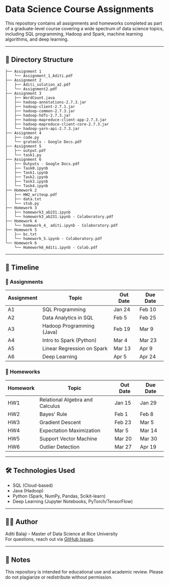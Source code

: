 # Data Science Course Assignments

This repository contains all assignments and homeworks completed as part of a graduate-level course covering a wide spectrum of data science topics, including SQL programming, Hadoop and Spark, machine learning algorithms, and deep learning.

---

## 📁 Directory Structure

```text
├── Assignment 1
│   └── Assignment_1_Aditi.pdf
├── Assignment 2
│   ├── Aditi_solution_a2.pdf
│   └── Assignment2.pdf
├── Assignment 3
│   ├── WordCount.java
│   ├── hadoop-annotations-2.7.3.jar
│   ├── hadoop-client-2.7.1.jar
│   ├── hadoop-common-2.7.3.jar
│   ├── hadoop-hdfs-2.7.3.jar
│   ├── hadoop-mapreduce-client-app-2.7.3.jar
│   ├── hadoop-mapreduce-client-core-2.7.3.jar
│   └── hadoop-yarn-api-2.7.3.jar
├── Assignment 4
│   ├── code.py
│   └── gratools - Google Docs.pdf
├── Assignment 5
│   ├── output.pdf
│   └── task1.py
├── Assignment 6
│   ├── Outputs - Google Docs.pdf
│   ├── Task0.ipynb
│   ├── Task1.ipynb
│   ├── Task2.ipynb
│   ├── Task3.ipynb
│   └── Task4.ipynb
├── Homework 2
│   ├── HW2_writeup.pdf
│   ├── data.txt
│   └── stub.py
├── Homework 3
│   ├── homework3_ab231.ipynb
│   └── homework3_ab231.ipynb - Colaboratory.pdf
├── Homework 4
│   └── homework_4_ aditi.ipynb - Colaboratory.pdf
├── Homework 5
│   ├── bc.txt
│   └── homework_5.ipynb - Colaboratory.pdf
└── Homework 6
    └── Homework6_Aditi.ipynb - Colab.pdf
```

---

## 📅 Timeline

### 🧾 Assignments

| Assignment | Topic                            | Out Date   | Due Date  |
|------------|----------------------------------|------------|-----------|
| A1         | SQL Programming                  | Jan 24     | Feb 10    |
| A2         | Data Analytics in SQL            | Feb 5      | Feb 25    |
| A3         | Hadoop Programming (Java)        | Feb 19     | Mar 9     |
| A4         | Intro to Spark (Python)          | Mar 4      | Mar 23    |
| A5         | Linear Regression on Spark       | Mar 13     | Apr 9     |
| A6         | Deep Learning                    | Apr 5      | Apr 24    |

### 📘 Homeworks

| Homework | Topic                              | Out Date   | Due Date  |
|----------|------------------------------------|------------|-----------|
| HW1      | Relational Algebra and Calculus    | Jan 15     | Jan 29    |
| HW2      | Bayes' Rule                        | Feb 1      | Feb 8     |
| HW3      | Gradient Descent                   | Feb 23     | Mar 5     |
| HW4      | Expectation Maximization           | Mar 5      | Mar 14    |
| HW5      | Support Vector Machine             | Mar 20     | Mar 30    |
| HW6      | Outlier Detection                  | Mar 27     | Apr 19    |

---

## 🛠️ Technologies Used

- SQL (Cloud-based)
- Java (Hadoop)
- Python (Spark, NumPy, Pandas, Scikit-learn)
- Deep Learning (Jupyter Notebooks, PyTorch/TensorFlow)

---

## 👩‍💻 Author

Aditi Balaji – Master of Data Science at Rice University  
For questions, reach out via [GitHub Issues](https://github.com/Aditi-balaji-13).

---

## 📝 Notes

This repository is intended for educational use and academic review. Please do not plagiarize or redistribute without permission.

